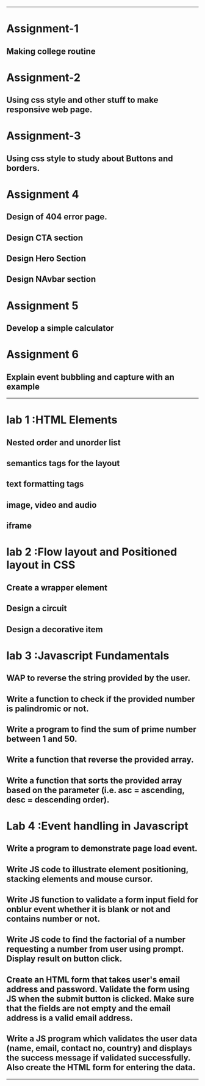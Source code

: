 -----------------------------------------------------------------------------------------------------------------------------------------------------------------------
# Assignment-1
## Making college routine

# Assignment-2
## Using css style and other stuff to make responsive web page.

# Assignment-3
## Using css style to study about Buttons and borders.

# Assignment 4
## Design of 404 error page.
## Design CTA section 
## Design Hero Section
## Design NAvbar section 

# Assignment 5
## Develop a simple calculator

# Assignment 6
## Explain event bubbling and capture with an example

-----------------------------------------------------------------------------------------------------------------------------------------------------------------------
# lab 1 :HTML Elements
## Nested order and unorder list
## semantics tags for the layout
## text formatting tags
## image, video and audio
## iframe

#  lab 2 :Flow layout and Positioned layout in CSS
## Create a wrapper element 
## Design a circuit 
## Design a decorative item 

# lab 3 :Javascript Fundamentals
## WAP to reverse the string provided by the user.
## Write a function to check if the provided number is palindromic or not.
## Write a program to find the sum of prime number between 1 and 50.
## Write a function that reverse the provided array.
## Write a function that sorts the provided array based on the parameter (i.e. asc = ascending, desc = descending order).

# Lab 4 :Event handling in Javascript
## Write a program to demonstrate page load event.
## Write JS code to illustrate element positioning, stacking elements and mouse cursor.
## Write JS function to validate a form input field for onblur event whether it is blank or not and contains number or not.
## Write JS code to find the factorial of a number requesting a number from user using prompt. Display result on button click.
## Create an HTML form that takes user's email address and password. Validate the form using JS when the submit button is clicked. Make sure that the fields are not empty and the email address is a valid email address.
## Write a JS program which validates the user data (name, email, contact no, country) and displays the success message if validated successfully. Also create the HTML form for entering the data.

-----------------------------------------------------------------------------------------------------------------------------------------------------------------------
